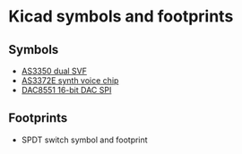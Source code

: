 # Kicad symbols and footprints

## Symbols

- [AS3350 dual SVF](http://www.alfarzpp.lv/eng/sc/AS3350.pdf)
- [AS3372E synth voice chip](https://www.alfarzpp.lv/eng/sc/AS3372E.pdf)
- [DAC8551 16-bit DAC SPI](https://www.ti.com/lit/ds/symlink/dac8551.pdf)

## Footprints

- SPDT switch symbol and footprint

